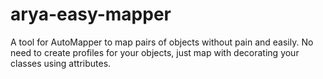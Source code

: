 # arya-easy-mapper

A tool for AutoMapper to map pairs of objects without pain and easily. No need to create profiles for your objects, just map with decorating your classes using attributes.
